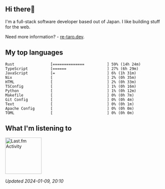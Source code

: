 <!-- deno-fmt-ignore-file -->
## Hi there👋

I'm a full-stack software developer based out of Japan. I like building stuff for the web.

Need more information? - [re-taro.dev](https://re-taro.dev).



## My top languages

```
Rust                [==============          ] 59% (14h 24m)
TypeScript          [======                  ] 27% (6h 29m)
JavaScript          [=                       ] 6% (1h 31m)
Nix                 [                        ] 2% (0h 35m)
HTML                [                        ] 2% (0h 33m)
TSConfig            [                        ] 1% (0h 16m)
Python              [                        ] 1% (0h 12m)
Makefile            [                        ] 0% (0h 7m)
Git Config          [                        ] 0% (0h 4m)
Text                [                        ] 0% (0h 1m)
Apache Config       [                        ] 0% (0h 0m)
TOML                [                        ] 0% (0h 0m)
```


## What I'm listening to


<a href="https://github.com/kiosion/toru">
  <picture>
    <source media="(prefers-color-scheme: dark)" srcset="https://toru.kio.dev/api/v1/re-taro?blur&border_width=0&border_radius=26&theme=nord">
    <source media="(prefers-color-scheme: light)" srcset="https://toru.kio.dev/api/v1/re-taro?blur&border_width=0&border_radius=26&theme=light">
    <img alt="Last.fm Activity" src="https://toru.kio.dev/api/v1/re-taro?blur&border_width=0&border_radius=26" height="115" />
  </picture>
</a>

<br />

_Updated 2024-01-09, 20:10_
